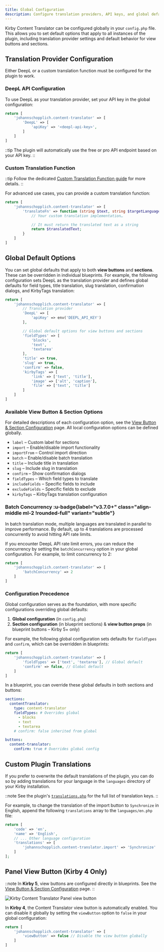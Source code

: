 ```yaml
---
title: Global Configuration
description: Configure translation providers, API keys, and global defaults.
---
```


Kirby Content Translator can be configured globally in your `config.php` file. This allows you to set default options that apply to all instances of the plugin, including translation provider settings and default behavior for view buttons and sections.

## Translation Provider Configuration

Either DeepL or a custom translation function must be configured for the plugin to work.

### DeepL API Configuration

To use DeepL as your translation provider, set your API key in the global configuration:

```php [config.php]
return [
    'johannschopplich.content-translator' => [
        'DeepL' => [
            'apiKey' => '<deepl-api-key>',
        ]
    ]
]
```

::tip
The plugin will automatically use the free or pro API endpoint based on your API key.
::

### Custom Translation Function

::tip
Follow the dedicated [Custom Translation Function guide](/docs/content-translator/configuration/translator-function) for more details.
::

For advanced use cases, you can provide a custom translation function:

```php [config.php]
return [
    'johannschopplich.content-translator' => [
        'translateFn' => function (string $text, string $targetLanguage, string $sourceLanguage = null) {
            // Your custom translation implementation…

            // It must return the translated text as a string
            return $translatedText;
        }
    ]
]
```

## Global Default Options

You can set global defaults that apply to both **view buttons** and **sections**. These can be overridden in individual blueprints. For example, the following configuration sets DeepL as the translation provider and defines global defaults for field types, title translation, slug translation, confirmation dialogs, and KirbyTags translation:

```php [config.php]
return [
    'johannschopplich.content-translator' => [
        // Translation provider
        'DeepL' => [
            'apiKey' => env('DEEPL_API_KEY')
        ],

        // Global default options for view buttons and sections
        'fieldTypes' => [
            'blocks',
            'text',
            'textarea'
        ],
        'title' => true,
        'slug' => true,
        'confirm' => false,
        'kirbyTags' => [
            'link' => ['text', 'title'],
            'image' => ['alt', 'caption'],
            'file' => ['text', 'title']
        ]
    ]
]
```

### Available View Button & Section Options

For detailed descriptions of each configuration option, see the [View Button & Section Configuration](/docs/content-translator/configuration/local#available-options) page. All local configuration options can be defined globally.

- `label` – Custom label for sections
- `import` – Enable/disable import functionality
- `importFrom` – Control import direction
- `batch` – Enable/disable batch translation
- `title` – Include title in translation
- `slug` – Include slug in translation
- `confirm` – Show confirmation dialogs
- `fieldTypes` – Which field types to translate
- `includeFields` – Specific fields to include
- `excludeFields` – Specific fields to exclude
- `kirbyTags` – KirbyTags translation configuration

### Batch Concurrency :u-badge{label="v3.7.0+" class="align-middle ml-2 !rounded-full" variant="subtle"}

In batch translation mode, multiple languages are translated in parallel to improve performance. By default, up to 4 translations are processed concurrently to avoid hitting API rate limits.

If you encounter DeepL API rate limit errors, you can reduce the concurrency by setting the `batchConcurrency` option in your global configuration. For example, to limit concurrency to 2:

```php [config.php]
return [
    'johannschopplich.content-translator' => [
        'batchConcurrency' => 2
    ]
]
```

### Configuration Precedence

Global configuration serves as the foundation, with more specific configurations overriding global defaults:

1. **Global configuration** (in `config.php`)
2. **Section configuration** (in blueprint sections) & **view button props** (in blueprint buttons – Kirby 5+ only)

For example, the following global configuration sets defaults for `fieldTypes` and `confirm`, which can be overridden in blueprints:

```php [config.php]
return [
    'johannschopplich.content-translator' => [
        'fieldTypes' => ['text', 'textarea'], // Global default
        'confirm' => false, // Global default
    ]
]
```

In a blueprint, you can override these global defaults in both sections and buttons:

```yaml [Blueprint Override]
sections:
  contentTranslator:
    type: content-translator
    fieldTypes: # Overrides global
      - blocks
      - text
      - textarea
    # confirm: false inherited from global

buttons:
  content-translator:
    confirm: true # Overrides global config
```

## Custom Plugin Translations

If you prefer to overwrite the default translations of the plugin, you can do so by adding translations for your language in the `languages` directory of your Kirby installation.

::note
See the plugin's [`translations.php`](https://github.com/kirby-tools/kirby-content-translator/blob/main/src/extensions/translations.php) for the full list of translation keys.
::

For example, to change the translation of the import button to `Synchronize` in English, append the following `translations` array to the `languages/en.php` file:

```php [languages/en.php]
return [
    'code' => 'en',
    'name' => 'English',
    // ... Other language configuration
    'translations' => [
        'johannschopplich.content-translator.import' => 'Synchronize'
    ]
];
```

## Panel View Button (Kirby 4 Only)

::note
In **Kirby 5**, view buttons are configured directly in blueprints. See the [View Button & Section Configuration](/docs/content-translator/configuration/local) page.
::

![Kirby Content Translator Panel view button](/img/kirby-content-translator-view-buttons.png)

In **Kirby 4**, the Content Translator view button is automatically enabled. You can disable it globally by setting the `viewButton` option to `false` in your global configuration:

```php [config.php]
return [
    'johannschopplich.content-translator' => [
        'viewButton' => false // Disable the view button globally
    ]
]
```
